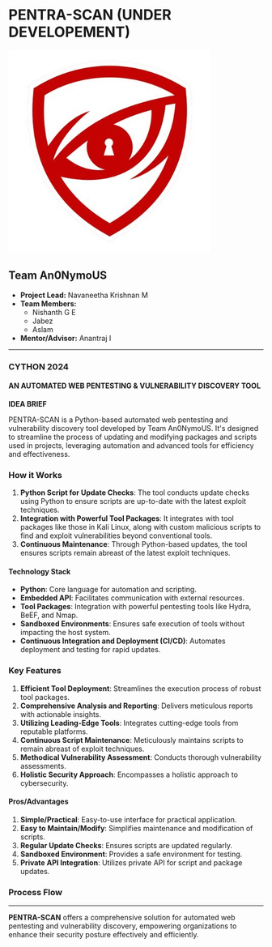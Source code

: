 # PENTRA-SCAN (UNDER DEVELOPEMENT)

![PENTRA-SCAN Logo](pentra_scan_logo.png)

## Team An0NymoUS
- **Project Lead:** Navaneetha Krishnan M
- **Team Members:**
  - Nishanth G E
  - Jabez
  - Aslam
- **Mentor/Advisor:** Anantraj I

---

### CYTHON 2024

#### AN AUTOMATED WEB PENTESTING & VULNERABILITY DISCOVERY TOOL

**IDEA BRIEF**

PENTRA-SCAN is a Python-based automated web pentesting and vulnerability discovery tool developed by Team An0NymoUS. It's designed to streamline the process of updating and modifying packages and scripts used in projects, leveraging automation and advanced tools for efficiency and effectiveness.

### How it Works

1. **Python Script for Update Checks**: The tool conducts update checks using Python to ensure scripts are up-to-date with the latest exploit techniques.
2. **Integration with Powerful Tool Packages**: It integrates with tool packages like those in Kali Linux, along with custom malicious scripts to find and exploit vulnerabilities beyond conventional tools.
3. **Continuous Maintenance**: Through Python-based updates, the tool ensures scripts remain abreast of the latest exploit techniques.

#### Technology Stack

- **Python**: Core language for automation and scripting.
- **Embedded API**: Facilitates communication with external resources.
- **Tool Packages**: Integration with powerful pentesting tools like Hydra, BeEF, and Nmap.
- **Sandboxed Environments**: Ensures safe execution of tools without impacting the host system.
- **Continuous Integration and Deployment (CI/CD)**: Automates deployment and testing for rapid updates.

### Key Features

1. **Efficient Tool Deployment**: Streamlines the execution process of robust tool packages.
2. **Comprehensive Analysis and Reporting**: Delivers meticulous reports with actionable insights.
3. **Utilizing Leading-Edge Tools**: Integrates cutting-edge tools from reputable platforms.
4. **Continuous Script Maintenance**: Meticulously maintains scripts to remain abreast of exploit techniques.
5. **Methodical Vulnerability Assessment**: Conducts thorough vulnerability assessments.
6. **Holistic Security Approach**: Encompasses a holistic approach to cybersecurity.

#### Pros/Advantages

1. **Simple/Practical**: Easy-to-use interface for practical application.
2. **Easy to Maintain/Modify**: Simplifies maintenance and modification of scripts.
3. **Regular Update Checks**: Ensures scripts are updated regularly.
4. **Sandboxed Environment**: Provides a safe environment for testing.
5. **Private API Integration**: Utilizes private API for script and package updates.

### Process Flow

---

**PENTRA-SCAN** offers a comprehensive solution for automated web pentesting and vulnerability discovery, empowering organizations to enhance their security posture effectively and efficiently.
